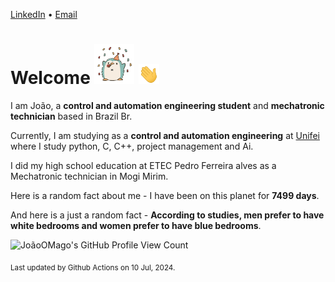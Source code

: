 [LinkedIn](https://www.linkedin.com/in/joão-pedro-gozzoli-b95641301/) &bull;
[Email](joaopedrogozzoli@gmail.com)

# Welcome <img src="happy.gif" height="64px" /> <img src="wave.gif" height="32px" />

I am João, a  **control and automation engineering student** and **mechatronic technician** based in Brazil Br.

Currently, I am studying as a **control and automation engineering** at [Unifei](https://unifei.edu.br) where I study python, C, C++, project management and Ai.

I did my high school education at ETEC Pedro Ferreira alves as a Mechatronic technician in Mogi Mirim.

Here is a random fact about me - I have been on this planet for **7499 days**.

And here is a just a random fact -  **According to studies, men prefer to have white bedrooms and women prefer to have blue bedrooms**.

![JoãoOMago's GitHub Profile View Count](https://komarev.com/ghpvc/?username=JoaoOMago)

<sub>Last updated by Github Actions on 10 Jul, 2024.</sub>
